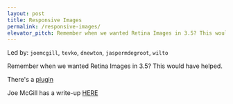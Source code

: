 ```yaml
---
layout: post
title: Responsive Images
permalink: /responsive-images/
elevator_pitch: Remember when we wanted Retina Images in 3.5? This would have helped.
---
```


Led by: `joemcgill`, `tevko`, `dnewton`, `jaspermdegroot`, `wilto`

Remember when we wanted Retina Images in 3.5? This would have helped.

There's a [plugin](https://github.com/ResponsiveImagesCG/wp-tevko-responsive-images)

Joe McGill has a write-up [HERE](https://gist.github.com/joemcgill/c62c7fcdc50a87158e05)